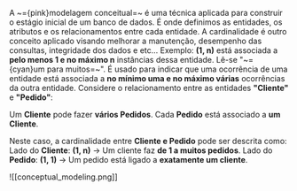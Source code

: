 A ~={pink}modelagem conceitual=~ é uma técnica aplicada para construir o estágio inicial de um banco de dados. É onde definimos as entidades, os atributos e os relacionamentos entre cada entidade. A cardinalidade é outro conceito aplicado visando melhorar a manutenção, desempenho das consultas, integridade dos dados e etc... 
Exemplo: **(1, n)** está associada a **pelo menos 1 e no máximo n** instâncias dessa entidade. Lê-se "~={cyan}um para muitos=~".
É usado para indicar que uma ocorrência de uma entidade está associada a **no mínimo uma e no máximo várias** ocorrências da outra entidade. Considere o relacionamento entre as entidades **"Cliente"** e **"Pedido"**:

Um **Cliente** pode fazer **vários Pedidos**.
Cada **Pedido** está associado a **um Cliente**.

Neste caso, a cardinalidade entre **Cliente e Pedido** pode ser descrita como:
Lado do **Cliente**: **(1, n)** → Um cliente faz **de 1 a muitos pedidos**.
Lado do **Pedido**: **(1, 1)** → Um pedido está ligado a **exatamente um cliente**.

![[conceptual_modeling.png]]
